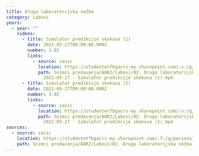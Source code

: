 ```yaml
---
title: Druga laboratorijska vežba
category: Labovi
years:
  - year: ""
    videos:
      - title: Simulator predikcije skokova (1)
        date: 2022-05-27T00:00:00.000Z
        number: 3.01
        links:
          - source: savic
            location: https://studentetfbgacrs-my.sharepoint.com/:v:/g/personal/sa190595d_student_etf_bg_ac_rs/ETt33dB9oCpNkT8K09zRT-ABnpbxA0jorPNdLDMHlFibQQ
            path: Snimci predavanja/AOR2/Labovi/02. Druga laboratorijska vežba/03.01 -
              2022-05-27 - Simulator predikcije skokova (1).mp4
      - title: Simulator predikcije skokova (2)
        date: 2022-05-27T00:00:00.000Z
        number: 3.02
        links:
          - source: savic
            location: https://studentetfbgacrs-my.sharepoint.com/:v:/g/personal/sa190595d_student_etf_bg_ac_rs/ESoBWIWbMBRDqXD-bBOafqYBlRg-SPjSk-8zgXAforNAlw
            path: Snimci predavanja/AOR2/Labovi/02. Druga laboratorijska vežba/03.02 -
              2022-05-27 - Simulator predikcije skokova (2).mp4
sources:
  - source: savic
    location: https://studentetfbgacrs-my.sharepoint.com/:f:/g/personal/sa190595d_student_etf_bg_ac_rs/EtJ3McFtXtBHodZxMEdE2IAB3Or657DfUk6KpyKSRuffFg
    path: Snimci predavanja/AOR2/Labovi/02. Druga laboratorijska vežba
---
```



